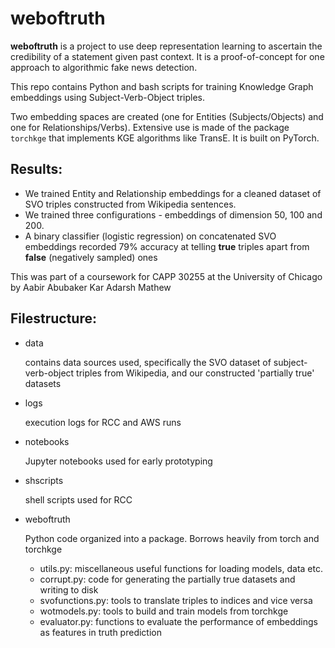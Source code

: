 # weboftruth

**weboftruth** is a project to use deep representation learning to ascertain the credibility of a statement given past context. It is a proof-of-concept for one approach to algorithmic fake news detection.

This repo contains Python and bash scripts for training Knowledge Graph embeddings using Subject-Verb-Object triples.

Two embedding spaces are created (one for Entities (Subjects/Objects) and one for Relationships/Verbs). Extensive use is made of the package `torchkge` that implements KGE algorithms like TransE. It is built on PyTorch.

## Results:
- We trained Entity and Relationship embeddings for a cleaned dataset of SVO triples constructed from Wikipedia sentences.
- We trained three configurations - embeddings of dimension 50, 100 and 200.
- A binary classifier (logistic regression) on concatenated SVO embeddings recorded 79% accuracy at telling **true** triples apart from **false** (negatively sampled) ones

This was part of a coursework for CAPP 30255 at the University of Chicago by Aabir Abubaker Kar Adarsh Mathew

## Filestructure:

- data

  contains data sources used, specifically the SVO dataset of subject-verb-object triples from Wikipedia, and our constructed 'partially true' datasets
- logs

  execution logs for RCC and AWS runs
- notebooks

  Jupyter notebooks used for early prototyping
- shscripts

  shell scripts used for RCC
- weboftruth

  Python code organized into a package. Borrows heavily from torch and torchkge
  - utils.py: miscellaneous useful functions for loading models, data etc.
  - corrupt.py: code for generating the partially true datasets and writing to disk
  - svofunctions.py: tools to translate triples to indices and vice versa
  - wotmodels.py: tools to build and train models from torchkge
  - evaluator.py: functions to evaluate the performance of embeddings as features in truth prediction


